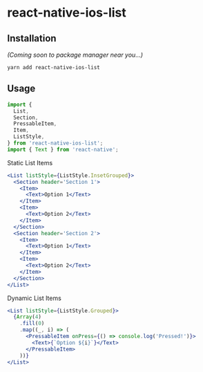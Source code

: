 # react-native-ios-list

## Installation

<i>(Coming soon to package manager near you...)</i>

```console
yarn add react-native-ios-list
```

## Usage

```jsx
import {
  List,
  Section,
  PressableItem,
  Item,
  ListStyle,
} from 'react-native-ios-list';
import { Text } from 'react-native';
```

Static List Items

```jsx
<List listStyle={ListStyle.InsetGrouped}>
  <Section header='Section 1'>
    <Item>
      <Text>Option 1</Text>
    </Item>
    <Item>
      <Text>Option 2</Text>
    </Item>
  </Section>
  <Section header='Section 2'>
    <Item>
      <Text>Option 1</Text>
    </Item>
    <Item>
      <Text>Option 2</Text>
    </Item>
  </Section>
</List>
```

Dynamic List Items

```jsx
<List listStyle={ListStyle.Grouped}>
  {Array(4)
    .fill(0)
    .map((_, i) => (
      <PressableItem onPress={() => console.log('Pressed!')}>
        <Text>{`Option ${i}`}</Text>
      </PressableItem>
    ))}
</List>
```
